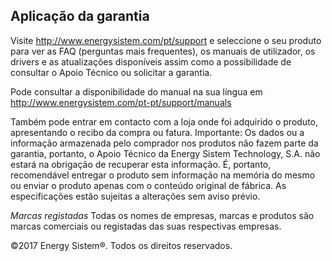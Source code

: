 ## Aplicação da garantia

Visite http://www.energysistem.com/pt/support e seleccione o seu produto para ver as FAQ (perguntas mais frequentes), os manuais de utilizador, os drivers e as atualizações disponíveis assim como a possibilidade de consultar o Apoio Técnico ou solicitar a garantia.

Pode consultar a disponibilidade do manual na sua língua em http://www.energysistem.com/pt-pt/support/manuals

Também pode entrar em contacto com a loja onde foi adquirido o produto, apresentando o recibo da compra ou fatura.
Importante: Os dados ou a informação armazenada pelo comprador nos produtos não fazem parte da garantia, portanto, o Apoio Técnico da Energy Sistem Technology, S.A. não estará na obrigação de recuperar esta informação. É, portanto, recomendável entregar o produto sem informação na memória do mesmo ou enviar o produto apenas com o conteúdo original de fábrica.
As especificações estão sujeitas a alterações sem aviso prévio.

*Marcas registadas* Todas os nomes de empresas, marcas e produtos são marcas comerciais ou registadas das suas respectivas empresas.

©2017 Energy Sistem®. Todos os direitos reservados.

